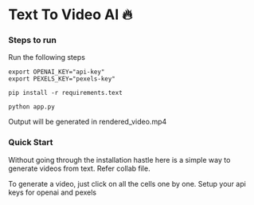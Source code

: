 # Text To Video AI 🔥
### Steps to run

Run the following steps

```
export OPENAI_KEY="api-key"
export PEXELS_KEY="pexels-key"

pip install -r requirements.text

python app.py
```

Output will be generated in rendered_video.mp4

### Quick Start

Without going through the installation hastle here is a simple way to generate videos from text. Refer collab file.

To generate a video, just click on all the cells one by one. Setup your api keys for openai and pexels